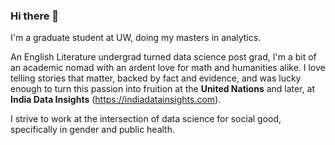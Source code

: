 ### Hi there 👋

<!--
**Shravani703/Shravani703** is a ✨ _special_ ✨ repository because its `README.md` (this file) appears on your GitHub profile.

Here are some ideas to get you started:

- 🔭 I’m currently working on ...
- 🌱 I’m currently learning ...
- 👯 I’m looking to collaborate on ...
- 🤔 I’m looking for help with ...
- 💬 Ask me about ...
- 📫 How to reach me: ...
- 😄 Pronouns: ...
- ⚡ Fun fact: ...
-->

I'm a graduate student at UW, doing my masters in analytics.

An English Literature undergrad turned data science post grad, I'm a bit of an academic nomad with an ardent love for math and humanities alike. I love telling stories that matter, backed by fact and evidence, and was lucky enough to turn this passion into fruition at the **United Nations** and later, at **India Data Insights** (https://indiadatainsights.com).

I strive to work at the intersection of data science for social good, specifically in gender and public health.


